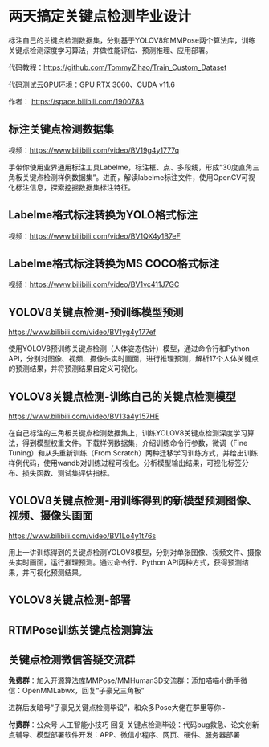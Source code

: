 # 两天搞定关键点检测毕业设计

标注自己的关键点检测数据集，分别基于YOLOV8和MMPose两个算法库，训练关键点检测深度学习算法，并做性能评估、预测推理、应用部署。

代码教程：https://github.com/TommyZihao/Train_Custom_Dataset

代码测试[云GPU环境](https://featurize.cn?s=d7ce99f842414bfcaea5662a97581bd1)：GPU RTX 3060、CUDA v11.6

作者： https://space.bilibili.com/1900783

## 标注关键点检测数据集

视频：https://www.bilibili.com/video/BV19g4y1777q

手带你使用业界通用标注工具Labelme，标注框、点、多段线，形成“30度直角三角板关键点检测样例数据集”。进而，解读labelme标注文件，使用OpenCV可视化标注信息，探索挖掘数据集标注特征。

## Labelme格式标注转换为YOLO格式标注

视频：https://www.bilibili.com/video/BV1QX4y1B7eF

## Labelme格式标注转换为MS COCO格式标注

视频：https://www.bilibili.com/video/BV1vc411J7GC

## YOLOV8关键点检测-预训练模型预测

https://www.bilibili.com/video/BV1yg4y177ef

使用YOLOV8预训练关键点检测（人体姿态估计）模型，通过命令行和Python API，分别对图像、视频、摄像头实时画面，进行推理预测，解析17个人体关键点的预测结果，并将预测结果自定义可视化。

## YOLOV8关键点检测-训练自己的关键点检测模型

https://www.bilibili.com/video/BV13a4y157HE

在自己标注的三角板关键点检测数据集上，训练YOLOV8关键点检测深度学习算法，得到模型权重文件。下载样例数据集，介绍训练命令行参数，微调（Fine Tuning）和从头重新训练（From Scratch）两种迁移学习训练方式，并给出训练样例代码，使用wandb对训练过程可视化。分析模型输出结果，可视化标签分布、损失函数、测试集评估指标。

## YOLOV8关键点检测-用训练得到的新模型预测图像、视频、摄像头画面

https://www.bilibili.com/video/BV1Lo4y1t76s

用上一讲训练得到的关键点检测YOLOV8模型，分别对单张图像、视频文件、摄像头实时画面，运行推理预测。通过命令行、Python API两种方式，获得预测结果，并可视化预测结果。

## YOLOV8关键点检测-部署

## RTMPose训练关键点检测算法

## 关键点检测微信答疑交流群

**免费群**：加入开源算法库MMPose/MMHuman3D交流群：添加喵喵小助手微信：OpenMMLabwx，回复“子豪兄三角板”

进群后发暗号“子豪兄关键点检测毕设”，和众多Pose大佬在群里等你~

**付费群**：公众号 人工智能小技巧 回复 关键点检测毕设：代码bug救急、论文创新点辅导、模型部署软件开发：APP、微信小程序、网页、硬件、服务器部署





